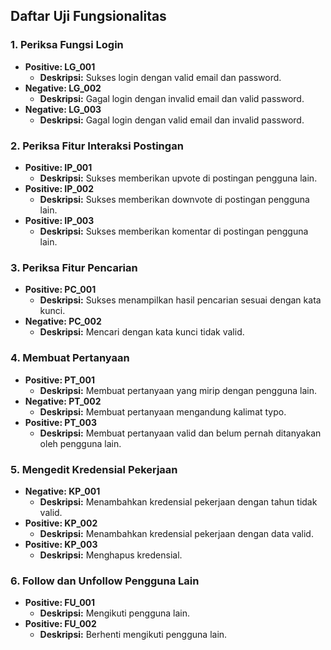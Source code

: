 ## Daftar Uji Fungsionalitas

### 1. Periksa Fungsi Login
- **Positive: LG_001**
  - **Deskripsi:** Sukses login dengan valid email dan password.
- **Negative: LG_002**
  - **Deskripsi:** Gagal login dengan invalid email dan valid password.
- **Negative: LG_003**
  - **Deskripsi:** Gagal login dengan valid email dan invalid password.

### 2. Periksa Fitur Interaksi Postingan
- **Positive: IP_001**
  - **Deskripsi:** Sukses memberikan upvote di postingan pengguna lain.
- **Positive: IP_002**
  - **Deskripsi:** Sukses memberikan downvote di postingan pengguna lain.
- **Positive: IP_003**
  - **Deskripsi:** Sukses memberikan komentar di postingan pengguna lain.

### 3. Periksa Fitur Pencarian
- **Positive: PC_001**
  - **Deskripsi:** Sukses menampilkan hasil pencarian sesuai dengan kata kunci.
- **Negative: PC_002**
  - **Deskripsi:** Mencari dengan kata kunci tidak valid.

### 4. Membuat Pertanyaan
- **Positive: PT_001**
  - **Deskripsi:** Membuat pertanyaan yang mirip dengan pengguna lain.
- **Negative: PT_002**
  - **Deskripsi:** Membuat pertanyaan mengandung kalimat typo.
- **Positive: PT_003**
  - **Deskripsi:** Membuat pertanyaan valid dan belum pernah ditanyakan oleh pengguna lain.

### 5. Mengedit Kredensial Pekerjaan
- **Negative: KP_001**
  - **Deskripsi:** Menambahkan kredensial pekerjaan dengan tahun tidak valid.
- **Positive: KP_002**
  - **Deskripsi:** Menambahkan kredensial pekerjaan dengan data valid.
- **Positive: KP_003**
  - **Deskripsi:** Menghapus kredensial.

### 6. Follow dan Unfollow Pengguna Lain
- **Positive: FU_001**
  - **Deskripsi:** Mengikuti pengguna lain.
- **Positive: FU_002**
  - **Deskripsi:** Berhenti mengikuti pengguna lain.
